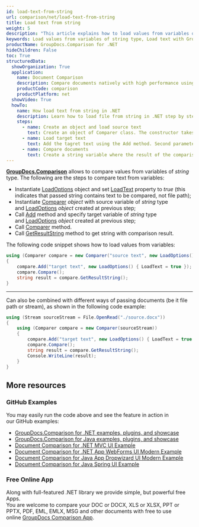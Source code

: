 ```yaml
---
id: load-text-from-string
url: comparison/net/load-text-from-string
title: Load text from string
weight: 5
description: "This article explains how to load values from variables of string type when using GroupDocs.Comparison for .NET."
keywords: Load values from variables of string type, Load text with GroupDocs.Comparison
productName: GroupDocs.Comparison for .NET
hideChildren: False
toc: True
structuredData:
  showOrganization: True
  application:
    name: Document Comparison
    description: Compare documents natively with high performance using C# language and GroupDocs.Comparison for .NET
    productCode: comparison
    productPlatform: net
  showVideo: True
  howTo:
    name: How load text from string in .NET
    description: Learn how to load file from string in .NET step by step
    steps:
      - name: Create an object and load source text
        text: Create an object of Comparer class. The constructor takes the source text by first parameter and a LoadOption object with LoadText parameter.
      - name: Load target text
        text: Add the tagret text using the Add method. Second parameter is a LoadOption object that contains LoadText = true.
      - name: Compare documents
        text: Create a string variable where the result of the comparison will be placed.
---
```


[**GroupDocs.Comparison**](https://products.groupdocs.com/comparison/net) allows to compare values from variables of _string_ type.
The following are the steps to compare text from variables:

- Instantiate [LoadOptions](https://reference.groupdocs.com/net/comparison/groupdocs.comparison.options/loadoptions) object and set [LoadText](https://reference.groupdocs.com/comparison/net/groupdocs.comparison.options/loadoptions/properties/loadtext) property to _true_ (this indicates that passed string contains text to be compared, not file path);
- Instantiate [Comparer](https://reference.groupdocs.com/net/comparison/groupdocs.comparison/comparer) *object* with source variable of _string_ type and [LoadOptions](https://reference.groupdocs.com/net/comparison/groupdocs.comparison.options/loadoptions) *object* created at previous step;
- Call [Add](https://reference.groupdocs.com/net/comparison/groupdocs.comparison/comparer/methods/add/index) method and specify target variable of _string_ type and [LoadOptions](https://reference.groupdocs.com/net/comparison/groupdocs.comparison.options/loadoptions) _object_ created at previous step;
- Call [Comparer](https://reference.groupdocs.com/net/comparison/groupdocs.comparison/comparer) method.
- Call [GetResultString](https://reference.groupdocs.com/comparison/net/groupdocs.comparison/comparer/methods/getresultstring) method to get string with comparison result.

The following code snippet shows how to load values from variables:

```csharp
using (Comparer compare = new Comparer("source text", new LoadOptions() { LoadText = true }))
{
    compare.Add("target text", new LoadOptions() { LoadText = true });
    compare.Compare();
    string result = compare.GetResultString();
}
```

---

Can also be combined with different ways of passing documents (be it file path or stream), as shown in the following code example:

```csharp
using (Stream sourceStream = File.OpenRead("./source.docx"))
{
    using (Comparer compare = new Comparer(sourceStream))
    {
        compare.Add("target text", new LoadOptions() { LoadText = true });
        compare.Compare();
        string result = compare.GetResultString();
        Console.WriteLine(result);
    }
}
```

## More resources

### GitHub Examples

You may easily run the code above and see the feature in action in our GitHub examples:

- [GroupDocs.Comparison for .NET examples, plugins, and showcase](https://github.com/groupdocs-comparison/GroupDocs.Comparison-for-.NET)
- [GroupDocs.Comparison for Java examples, plugins, and showcase](https://github.com/groupdocs-comparison/GroupDocs.Comparison-for-Java)
- [Document Comparison for .NET MVC UI Example](https://github.com/groupdocs-comparison/GroupDocs.Comparison-for-.NET-MVC)
- [Document Comparison for .NET App WebForms UI Modern Example](https://github.com/groupdocs-comparison/GroupDocs.Comparison-for-.NET-WebForms)
- [Document Comparison for Java App Dropwizard UI Modern Example](https://github.com/groupdocs-comparison/GroupDocs.Comparison-for-Java-Dropwizard)
- [Document Comparison for Java Spring UI Example](https://github.com/groupdocs-comparison/GroupDocs.Comparison-for-Java-Spring)

### Free Online App

Along with full-featured .NET library we provide simple, but powerful free Apps.  
You are welcome to compare your DOC or DOCX, XLS or XLSX, PPT or PPTX, PDF, EML, EMLX, MSG and other documents with free to use online [GroupDocs Comparison App](https://products.groupdocs.app/comparison).
